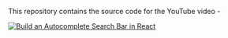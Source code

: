 This repository contains the source code for the YouTube video -

[![Build an Autocomplete Search Bar in React](https://img.youtube.com/vi/0UPFvHuRQAM/0.jpg)](https://www.youtube.com/watch?v=0UPFvHuRQAM)


